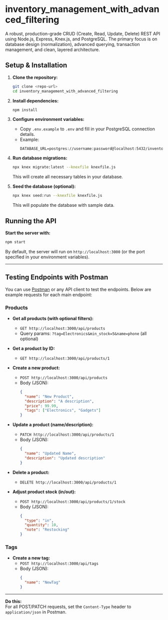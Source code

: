 # inventory_management_with_advanced_filtering

A robust, production-grade CRUD (Create, Read, Update, Delete) REST API using Node.js, Express, Knex.js, and PostgreSQL. The primary focus is on database design (normalization), advanced querying, transaction management, and clean, layered architecture.

## Setup & Installation

1. **Clone the repository:**
   ```bash
   git clone <repo-url>
   cd inventory_management_with_advanced_filtering
   ```

2. **Install dependencies:**
   ```bash
   npm install
   ```

3. **Configure environment variables:**
   - Copy `.env.example` to `.env` and fill in your PostgreSQL connection details.
   - Example:
     ```
     DATABASE_URL=postgres://username:password@localhost:5432/inventory_db
     ```

4. **Run database migrations:**
   ```bash
   npx knex migrate:latest --knexfile knexfile.js
   ```
   This will create all necessary tables in your database.

5. **Seed the database (optional):**
   ```bash
   npx knex seed:run --knexfile knexfile.js
   ```
   This will populate the database with sample data.

## Running the API

**Start the server with:**
   ```bash
   npm start
   ```
   By default, the server will run on `http://localhost:3000` (or the port specified in your environment variables).

---

## Testing Endpoints with Postman

You can use [Postman](https://www.postman.com/) or any API client to test the endpoints. Below are example requests for each main endpoint:

### Products

- **Get all products (with optional filters):**
  - `GET http://localhost:3000/api/products`
  - Query params: `?tag=Electronics&min_stock=5&name=phone` (all optional)

- **Get a product by ID:**
  - `GET http://localhost:3000/api/products/1`

- **Create a new product:**
  - `POST http://localhost:3000/api/products`
  - Body (JSON):
    ```json
    {
      "name": "New Product",
      "description": "A description",
      "price": 99.99,
      "tags": ["Electronics", "Gadgets"]
    }
    ```

- **Update a product (name/description):**
  - `PATCH http://localhost:3000/api/products/1`
  - Body (JSON):
    ```json
    {
      "name": "Updated Name",
      "description": "Updated description"
    }
    ```

- **Delete a product:**
  - `DELETE http://localhost:3000/api/products/1`

- **Adjust product stock (in/out):**
  - `POST http://localhost:3000/api/products/1/stock`
  - Body (JSON):
    ```json
    {
      "type": "in",
      "quantity": 10,
      "note": "Restocking"
    }
    ```

### Tags

- **Create a new tag:**
  - `POST http://localhost:3000/api/tags`
  - Body (JSON):
    ```json
    {
      "name": "NewTag"
    }
    ```

---

**Do this:**  
For all POST/PATCH requests, set the `Content-Type` header to `application/json` in Postman.